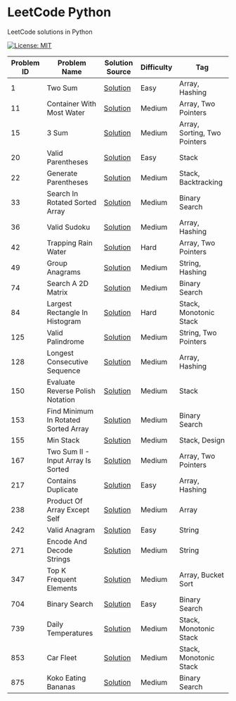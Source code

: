 # LeetCode Python

LeetCode solutions in Python

[![License: MIT](https://img.shields.io/badge/License-MIT-yellow.svg)](https://github.com/anirudhology/leetcode-python/blob/main/LICENSE)

| Problem ID | Problem Name                         | Solution Source                                                            | Difficulty | Tag                          |
|------------|--------------------------------------|----------------------------------------------------------------------------|------------|------------------------------|
| 1          | Two Sum                              | [Solution](problems/array/two_sum.py)                                      | Easy       | Array, Hashing               |
| 11         | Container With Most Water            | [Solution](problems/array/container_with_most_water.py)                    | Medium     | Array, Two Pointers          |
| 15         | 3 Sum                                | [Solution](problems/array/three_sum.py)                                    | Medium     | Array, Sorting, Two Pointers |
| 20         | Valid Parentheses                    | [Solution](problems/stack/valid_parentheses.py)                            | Easy       | Stack                        |
| 22         | Generate Parentheses                 | [Solution](problems/stack/generate_parentheses.py)                         | Medium     | Stack, Backtracking          |
| 33         | Search In Rotated Sorted Array       | [Solution](problems/binary_search/search_in_rotated_sorted_array.py)       | Medium     | Binary Search                |
| 36         | Valid Sudoku                         | [Solution](problems/array/valid_sudoku.py)                                 | Medium     | Array, Hashing               |
| 42         | Trapping Rain Water                  | [Solution](problems/array/trapping_rain_water.py)                          | Hard       | Array, Two Pointers          |
| 49         | Group Anagrams                       | [Solution](problems/string/group_anagrams.py)                              | Medium     | String, Hashing              |
| 74         | Search A 2D Matrix                   | [Solution](problems/binary_search/search_a_2d_matrix.py)                   | Medium     | Binary Search                |
| 84         | Largest Rectangle In Histogram       | [Solution](problems/stack/largest_rectangle_in_histogram.py)               | Hard       | Stack, Monotonic Stack       |
| 125        | Valid Palindrome                     | [Solution](problems/string/valid_palindrome.py)                            | Medium     | String, Two Pointers         |
| 128        | Longest Consecutive Sequence         | [Solution](problems/array/longest_consecutive_sequence.py)                 | Medium     | Array, Hashing               |
| 150        | Evaluate Reverse Polish Notation     | [Solution](problems/stack/evaluate_reverse_polish_notation.py)             | Medium     | Stack                        |
| 153        | Find Minimum In Rotated Sorted Array | [Solution](problems/binary_search/find_minimum_in_rotated_sorted_array.py) | Medium     | Binary Search                |
| 155        | Min Stack                            | [Solution](problems/stack/min_stack.py)                                    | Medium     | Stack, Design                |
| 167        | Two Sum II - Input Array Is Sorted   | [Solution](problems/array/two_sum_ii_input_array_is_sorted.py)             | Medium     | Array, Two Pointers          |
| 217        | Contains Duplicate                   | [Solution](problems/array/contains_duplicate.py)                           | Easy       | Array, Hashing               |
| 238        | Product Of Array Except Self         | [Solution](problems/array/product_of_array_except_self.py)                 | Medium     | Array                        |
| 242        | Valid Anagram                        | [Solution](problems/string/valid_anagram.py)                               | Easy       | String                       |
| 271        | Encode And Decode Strings            | [Solution](problems/string/encode_and_decode_strings.py)                   | Medium     | String                       |
| 347        | Top K Frequent Elements              | [Solution](problems/array/top_k_frequent_elements.py)                      | Medium     | Array, Bucket Sort           |
| 704        | Binary Search                        | [Solution](problems/binary_search/binary_search.py)                        | Easy       | Binary Search                |
| 739        | Daily Temperatures                   | [Solution](problems/stack/daily_temperatures.py)                           | Medium     | Stack, Monotonic Stack       |
| 853        | Car Fleet                            | [Solution](problems/stack/car_fleet.py)                                    | Medium     | Stack, Monotonic Stack       |
| 875        | Koko Eating Bananas                  | [Solution](problems/binary_search/koko_eating_bananas.py)                  | Medium     | Binary Search                |